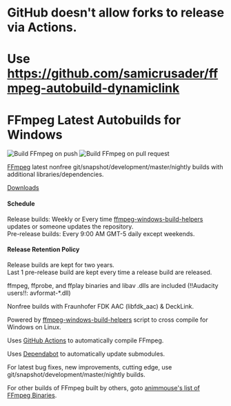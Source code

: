 # GitHub doesn't allow forks to release via Actions.
# Use https://github.com/samicrusader/ffmpeg-autobuild-dynamiclink

# FFmpeg Latest Autobuilds for Windows

![Build FFmpeg on push](https://github.com/samicrusader/ffmpeg-autobuild-dynamiclink/workflows/Build%20FFmpeg%20on%20push/badge.svg)
![Build FFmpeg on pull request](https://github.com/samicrusader/ffmpeg-autobuild-dynamiclink/workflows/Build%20FFmpeg%20on%20pull%20request/badge.svg)

[FFmpeg](https://ffmpeg.org/) latest nonfree git/snapshot/development/master/nightly builds with additional libraries/dependencies.

[Downloads](https://github.com/samicrusader/ffmpeg-autobuild-dynamiclink/releases)

#### Schedule

Release builds: Weekly or Every time [ffmpeg-windows-build-helpers](https://github.com/rdp/ffmpeg-windows-build-helpers) updates or someone updates the repository.\
Pre-release builds: Every 9:00 AM GMT-5 daily except weekends.

#### Release Retention Policy
Release builds are kept for two years.\
Last 1 pre-release build are kept every time a release build are released.

ffmpeg, ffprobe, and ffplay binaries and libav .dlls are included (!!Audacity users!!: avformat-*.dll)

Nonfree builds with Fraunhofer FDK AAC (libfdk_aac) & DeckLink.

Powered by [ffmpeg-windows-build-helpers](https://github.com/rdp/ffmpeg-windows-build-helpers) script to cross compile for Windows on Linux.

Uses [GitHub Actions](https://github.com/features/actions) to automatically compile FFmpeg.

Uses [Dependabot](https://dependabot.com/) to automatically update submodules.

For latest bug fixes, new improvements, cutting edge, use git/snapshot/development/master/nightly builds.

For other builds of FFmpeg built by others, goto [animmouse's list of FFmpeg Binaries](https://www.animmouse.com/p/ffmpeg-binaries/).
